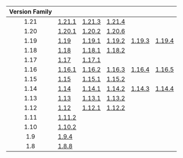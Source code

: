 | Version Family | | | | | |
|:---:|---|---|---|---|---|
| 1.21 | [1.21.1](https://github.com/BaldGang/spigot-build/releases/download/20250319/spigot-1.21.1.jar) | [1.21.3](https://github.com/BaldGang/spigot-build/releases/download/20250319/spigot-1.21.3.jar) | [1.21.4](https://github.com/BaldGang/spigot-build/releases/download/20250319/spigot-1.21.4.jar) | | |
| 1.20 | [1.20.1](https://github.com/BaldGang/spigot-build/releases/download/20250319/spigot-1.20.1.jar) | [1.20.2](https://github.com/BaldGang/spigot-build/releases/download/20250319/spigot-1.20.2.jar) | [1.20.6](https://github.com/BaldGang/spigot-build/releases/download/20250319/spigot-1.20.6.jar) | | |
| 1.19 | [1.19](https://github.com/BaldGang/spigot-build/releases/download/20250319/spigot-1.19.jar) | [1.19.1](https://github.com/BaldGang/spigot-build/releases/download/20250319/spigot-1.19.1.jar) | [1.19.2](https://github.com/BaldGang/spigot-build/releases/download/20250319/spigot-1.19.2.jar) | [1.19.3](https://github.com/BaldGang/spigot-build/releases/download/20250319/spigot-1.19.3.jar) | [1.19.4](https://github.com/BaldGang/spigot-build/releases/download/20250319/spigot-1.19.4.jar) |
| 1.18 | [1.18](https://github.com/BaldGang/spigot-build/releases/download/20250319/spigot-1.18.jar) | [1.18.1](https://github.com/BaldGang/spigot-build/releases/download/20250319/spigot-1.18.1.jar) | [1.18.2](https://github.com/BaldGang/spigot-build/releases/download/20250319/spigot-1.18.2.jar) | | |
| 1.17 | [1.17](https://github.com/BaldGang/spigot-build/releases/download/20250319/spigot-1.17.jar) | [1.17.1](https://github.com/BaldGang/spigot-build/releases/download/20250319/spigot-1.17.1.jar) | | | |
| 1.16 | [1.16.1](https://github.com/BaldGang/spigot-build/releases/download/20250319/spigot-1.16.1.jar) | [1.16.2](https://github.com/BaldGang/spigot-build/releases/download/20250319/spigot-1.16.2.jar) | [1.16.3](https://github.com/BaldGang/spigot-build/releases/download/20250319/spigot-1.16.3.jar) | [1.16.4](https://github.com/BaldGang/spigot-build/releases/download/20250319/spigot-1.16.4.jar) | [1.16.5](https://github.com/BaldGang/spigot-build/releases/download/20250319/spigot-1.16.5.jar) |
| 1.15 | [1.15](https://github.com/BaldGang/spigot-build/releases/download/20250319/spigot-1.15.jar) | [1.15.1](https://github.com/BaldGang/spigot-build/releases/download/20250319/spigot-1.15.1.jar) | [1.15.2](https://github.com/BaldGang/spigot-build/releases/download/20250319/spigot-1.15.2.jar) | | |
| 1.14 | [1.14](https://github.com/BaldGang/spigot-build/releases/download/20250319/spigot-1.14.jar) | [1.14.1](https://github.com/BaldGang/spigot-build/releases/download/20250319/spigot-1.14.1.jar) | [1.14.2](https://github.com/BaldGang/spigot-build/releases/download/20250319/spigot-1.14.2.jar) | [1.14.3](https://github.com/BaldGang/spigot-build/releases/download/20250319/spigot-1.14.3.jar) | [1.14.4](https://github.com/BaldGang/spigot-build/releases/download/20250319/spigot-1.14.4.jar) |
| 1.13 | [1.13](https://github.com/BaldGang/spigot-build/releases/download/20250319/spigot-1.13.jar) | [1.13.1](https://github.com/BaldGang/spigot-build/releases/download/20250319/spigot-1.13.1.jar) | [1.13.2](https://github.com/BaldGang/spigot-build/releases/download/20250319/spigot-1.13.2.jar) | | |
| 1.12 | [1.12](https://github.com/BaldGang/spigot-build/releases/download/20250319/spigot-1.12.jar) | [1.12.1](https://github.com/BaldGang/spigot-build/releases/download/20250319/spigot-1.12.1.jar) | [1.12.2](https://github.com/BaldGang/spigot-build/releases/download/20250319/spigot-1.12.2.jar) | | |
| 1.11 | [1.11.2](https://github.com/BaldGang/spigot-build/releases/download/20250319/spigot-1.11.2.jar) | | | | |
| 1.10 | [1.10.2](https://github.com/BaldGang/spigot-build/releases/download/20250319/spigot-1.10.2.jar) | | | | |
| 1.9 | [1.9.4](https://github.com/BaldGang/spigot-build/releases/download/20250319/spigot-1.9.4.jar) | | | | |
| 1.8 | [1.8.8](https://github.com/BaldGang/spigot-build/releases/download/20250319/spigot-1.8.8.jar) | | | | |
